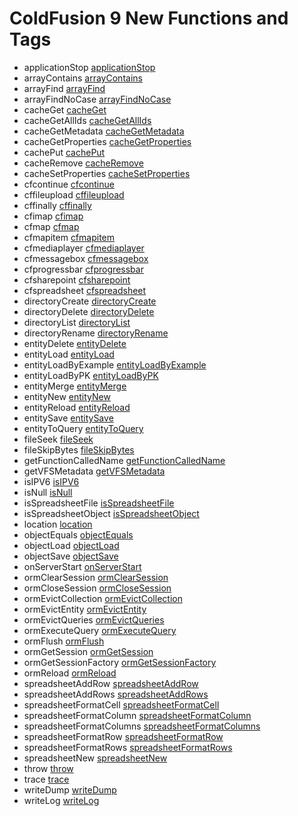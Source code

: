 # ColdFusion 9 New Functions and Tags

- applicationStop [applicationStop](../functions/applicationstop.md)
- arrayContains [arrayContains](../functions/arraycontains.md)
- arrayFind [arrayFind](../functions/arrayfind.md)
- arrayFindNoCase [arrayFindNoCase](../functions/arrayfindnocase.md)
- cacheGet [cacheGet](../functions/cacheget.md)
- cacheGetAllIds [cacheGetAllIds](../functions/cachegetallids.md)
- cacheGetMetadata [cacheGetMetadata](../functions/cachegetmetadata.md)
- cacheGetProperties [cacheGetProperties](../functions/cachegetproperties.md)
- cachePut [cachePut](../functions/cacheput.md)
- cacheRemove [cacheRemove](../functions/cacheremove.md)
- cacheSetProperties [cacheSetProperties](../functions/cachesetproperties.md)
- cfcontinue [cfcontinue](../tags/cfcontinue.md)
- cffileupload [cffileupload](../tags/cffileupload.md)
- cffinally [cffinally](../tags/cffinally.md)
- cfimap [cfimap](../tags/cfimap.md)
- cfmap [cfmap](../tags/cfmap.md)
- cfmapitem [cfmapitem](../tags/cfmapitem.md)
- cfmediaplayer [cfmediaplayer](../tags/cfmediaplayer.md)
- cfmessagebox [cfmessagebox](../tags/cfmessagebox.md)
- cfprogressbar [cfprogressbar](../tags/cfprogressbar.md)
- cfsharepoint [cfsharepoint](../tags/cfsharepoint.md)
- cfspreadsheet [cfspreadsheet](../tags/cfspreadsheet.md)
- directoryCreate [directoryCreate](../functions/directorycreate.md)
- directoryDelete [directoryDelete](../functions/directorydelete.md)
- directoryList [directoryList](../functions/directorylist.md)
- directoryRename [directoryRename](../functions/directoryrename.md)
- entityDelete [entityDelete](../functions/entitydelete.md)
- entityLoad [entityLoad](../functions/entityload.md)
- entityLoadByExample [entityLoadByExample](../functions/entityloadbyexample.md)
- entityLoadByPK [entityLoadByPK](../functions/entityloadbypk.md)
- entityMerge [entityMerge](../functions/entitymerge.md)
- entityNew [entityNew](../functions/entitynew.md)
- entityReload [entityReload](../functions/entityreload.md)
- entitySave [entitySave](../functions/entitysave.md)
- entityToQuery [entityToQuery](../functions/entitytoquery.md)
- fileSeek [fileSeek](../functions/fileseek.md)
- fileSkipBytes [fileSkipBytes](../functions/fileskipbytes.md)
- getFunctionCalledName [getFunctionCalledName](../functions/getfunctioncalledname.md)
- getVFSMetadata [getVFSMetadata](../functions/getvfsmetadata.md)
- isIPV6 [isIPV6](../functions/isipv6.md)
- isNull [isNull](../functions/isnull.md)
- isSpreadsheetFile [isSpreadsheetFile](../functions/isspreadsheetfile.md)
- isSpreadsheetObject [isSpreadsheetObject](../functions/isspreadsheetobject.md)
- location [location](../functions/location.md)
- objectEquals [objectEquals](../functions/objectequals.md)
- objectLoad [objectLoad](../functions/objectload.md)
- objectSave [objectSave](../functions/objectsave.md)
- onServerStart [onServerStart](../functions/onserverstart.md)
- ormClearSession [ormClearSession](../functions/ormclearsession.md)
- ormCloseSession [ormCloseSession](../functions/ormclosesession.md)
- ormEvictCollection [ormEvictCollection](../functions/ormevictcollection.md)
- ormEvictEntity [ormEvictEntity](../functions/ormevictentity.md)
- ormEvictQueries [ormEvictQueries](../functions/ormevictqueries.md)
- ormExecuteQuery [ormExecuteQuery](../functions/ormexecutequery.md)
- ormFlush [ormFlush](../functions/ormflush.md)
- ormGetSession [ormGetSession](../functions/ormgetsession.md)
- ormGetSessionFactory [ormGetSessionFactory](../functions/ormgetsessionfactory.md)
- ormReload [ormReload](../functions/ormreload.md)
- spreadsheetAddRow [spreadsheetAddRow](../functions/spreadsheetaddrow.md)
- spreadsheetAddRows [spreadsheetAddRows](../functions/spreadsheetaddrows.md)
- spreadsheetFormatCell [spreadsheetFormatCell](../functions/spreadsheetformatcell.md)
- spreadsheetFormatColumn [spreadsheetFormatColumn](../functions/spreadsheetformatcolumn.md)
- spreadsheetFormatColumns [spreadsheetFormatColumns](../functions/spreadsheetformatcolumns.md)
- spreadsheetFormatRow [spreadsheetFormatRow](../functions/spreadsheetformatrow.md)
- spreadsheetFormatRows [spreadsheetFormatRows](../functions/spreadsheetformatrows.md)
- spreadsheetNew [spreadsheetNew](../functions/spreadsheetnew.md)
- throw [throw](../functions/throw.md)
- trace [trace](../functions/trace.md)
- writeDump [writeDump](../functions/writedump.md)
- writeLog [writeLog](../functions/writelog.md)
